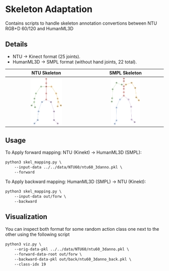 # Skeleton Adaptation

Contains scripts to handle skeleton annotation convertions between NTU RGB+D 60/120 and HumanML3D

## Details
* NTU $\rightarrow$ Kinect format (25 joints).
* HumanML3D $\rightarrow$ SMPL format (without hand joints, 22 total).

<div align="center">

| NTU Skeleton | SMPL Skeleton |
|:------------:|:-------------:|
| <img src="../../media/ntu_skele.svg" width="40%"> | <img src="../../media/smpl_skele.svg" width="40%"> |

</div>

## Usage

To Apply forward mapping: NTU (Kinekt) $\rightarrow$ HumanML3D (SMPL):
```
python3 skel_mapping.py \
    --input-data ../../data/NTU60/ntu60_3danno.pkl \
    --forward
```

To Apply backward mapping: HumanML3D (SMPL) $\rightarrow$ NTU (Kinekt):
```
python3 skel_mapping.py \
    --input-data out/forw \
    --backward
```

## Visualization

You can inspect both format for some random action class one next to the other using the following script
```
python3 viz.py \
    --orig-data-pkl ../../data/NTU60/ntu60_3danno.pkl \
    --forward-data-root out/forw \
    --backward-data-pkl out/back/ntu60_3danno_back.pkl \
    --class-idx 19
```
